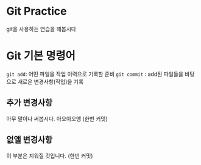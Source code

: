 # Git Practice

git을 사용하는 연습을 해봅시다

# Git 기본 명령어

`git add`: 어떤 파일을 작업 이력으로 기록할 준비
`git commit` : add된 파일들을 바탕으로 새로운 변경사항(작업)을 기록

## 추가 변경사항

아무 말이나 써봅시다. 아오아오앵 (한번 커밋)

## 없앨 변경사항

이 부분은 지워질 것입니다. (한번 커밋)